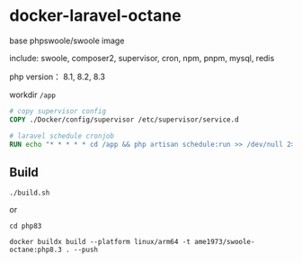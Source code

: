 # docker-laravel-octane

base phpswoole/swoole image

include: swoole, composer2, supervisor, cron, npm, pnpm, mysql, redis

php version： 8.1, 8.2, 8.3 

workdir `/app`

```dockerfile
# copy supervisor config
COPY ./Docker/config/supervisor /etc/supervisor/service.d

# laravel schedule cronjob
RUN echo "* * * * * cd /app && php artisan schedule:run >> /dev/null 2>&1" >> /var/spool/cron/crontabs/root
```

## Build

```shell
./build.sh
```

or

```shell
cd php83

docker buildx build --platform linux/arm64 -t ame1973/swoole-octane:php8.3 . --push
```

